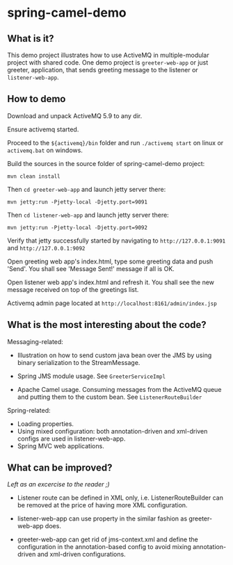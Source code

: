 spring-camel-demo
=================

## What is it?

This demo project illustrates how to use ActiveMQ in multiple-modular project with shared code.
One demo project is ``greeter-web-app`` or just greeter, application, that sends greeting message to 
the listener or ``listener-web-app``.

## How to demo

Download and unpack ActiveMQ 5.9 to any dir.


Ensure activemq started.


Proceed to the ``${activemq}/bin`` folder and run ``./activemq start`` on linux or ``activemq.bat`` on windows.


Build the sources in the source folder of spring-camel-demo project:

```
mvn clean install
```

Then ``cd greeter-web-app`` and launch jetty server there:

```
mvn jetty:run -Pjetty-local -Djetty.port=9091
```

Then ``cd listener-web-app`` and launch jetty server there:

```
mvn jetty:run -Pjetty-local -Djetty.port=9092
```

Verify that jetty successfully started by navigating to ``http://127.0.0.1:9091`` and ``http://127.0.0.1:9092``

Open greeting web app's index.html, type some greeting data and push 'Send'.
You shall see 'Message Sent!' message if all is OK.

Open listener web app's index.html and refresh it.
You shall see the new message received on top of the greetings list.

Activemq admin page located at ``http://localhost:8161/admin/index.jsp``

## What is the most interesting about the code?

Messaging-related:

* Illustration on how to send custom java bean over the JMS by using binary serialization to the StreamMessage.

* Spring JMS module usage. See ``GreeterServiceImpl``

* Apache Camel usage. Consuming messages from the ActiveMQ queue and putting them to the custom bean. 
See ``ListenerRouteBuilder``

Spring-related:
* Loading properties.
* Using mixed configuration: both annotation-driven and xml-driven configs are used in listener-web-app.
* Spring MVC web applications.

## What can be improved?

*Left as an excercise to the reader ;)*

* Listener route can be defined in XML only, i.e. ListenerRouteBuilder can be removed at the price of 
having more XML configuration.

* listener-web-app can use property in the similar fashion as greeter-web-app does.

* greeter-web-app can get rid of jms-context.xml and define the configuration in the annotation-based config to avoid mixing
annotation-driven and xml-driven configurations.
